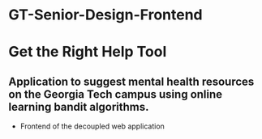 # GT-Senior-Design-Frontend
# Get the Right Help Tool
## Application to suggest mental health resources on the Georgia Tech campus using online learning bandit algorithms.

* Frontend of the decoupled web application
